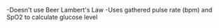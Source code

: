 -Doesn't use Beer Lambert's Law
-Uses gathered pulse rate (bpm) and SpO2 to calculate glucose level
